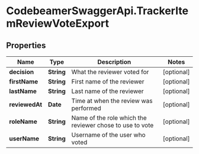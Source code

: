 # CodebeamerSwaggerApi.TrackerItemReviewVoteExport

## Properties
Name | Type | Description | Notes
------------ | ------------- | ------------- | -------------
**decision** | **String** | What the reviewer voted for | [optional] 
**firstName** | **String** | First name of the reviewer | [optional] 
**lastName** | **String** | Last name of the reviewer | [optional] 
**reviewedAt** | **Date** | Time at when the review was performed | [optional] 
**roleName** | **String** | Name of the role which the reviewer chose to use to vote | [optional] 
**userName** | **String** | Username of the user who voted | [optional] 
